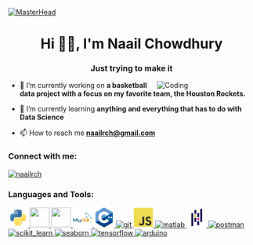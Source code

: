 [![MasterHead](https://cdn.wallpapersafari.com/82/97/mg0byD.jpg)](https://naailrch.io)
<h1 align="center">Hi 👋🏽, I'm Naail Chowdhury</h1>
<h3 align="center">Just trying to make it</h3>
<img align="right" alt="Coding" width="200" src="https://i.pinimg.com/originals/aa/d4/b4/aad4b4ff5ae0413ec69ebf6af0516e2e.gif">


- 🔭 I’m currently working on **a basketball data project with a focus on my favorite team, the Houston Rockets.**

- 🌱 I’m currently learning **anything and everything that has to do with Data Science**

- 📫 How to reach me **naailrch@gmail.com**

<h3 align="left">Connect with me:</h3>
<p align="left">
<a href="https://linkedin.com/in/naailrch" target="blank"><img align="center" src="https://raw.githubusercontent.com/rahuldkjain/github-profile-readme-generator/master/src/images/icons/Social/linked-in-alt.svg" alt="naailrch" height="30" width="40" /></a>
</p>

<h3 align="left">Languages and Tools:</h3>
<p align="left"> <a href="https://www.python.org" target="_blank" rel="noreferrer"> <img src="https://raw.githubusercontent.com/devicons/devicon/master/icons/python/python-original.svg" alt="python" width="40" height="40"/> </a> <a href="https://www.mulesoft.com/" target="_blank" rel="noreferrer"> <img src="https://play-lh.googleusercontent.com/nCEwCLwfvKmvRNhfX-30OqjwkrCq3LUDhDdC14wQVV8sAhUthoZ9nuouLB1lPnHPkg" width="40" height="40"/>  </a> <a href="https://www.salesforce.com/" target="_blank" rel="noreferrer"> <img src="https://c1.sfdcstatic.com/content/dam/sfdc-docs/www/logos/logo-salesforce.svg" width="40" height="40"/>  </a> <a href="https://www.mysql.com/" target="_blank" rel="noreferrer"> <img src="https://raw.githubusercontent.com/devicons/devicon/master/icons/mysql/mysql-original-wordmark.svg" alt="mysql" width="40" height="40"/> </a> <a href="https://cplusplus.com/" target="_blank" rel="noreferrer"> <img src="https://raw.githubusercontent.com/devicons/devicon/master/icons/cplusplus/cplusplus-original.svg" alt="cplusplus" width="40" height="40"/> </a> <a href="https://git-scm.com/" target="_blank" rel="noreferrer"> <img src="https://www.vectorlogo.zone/logos/git-scm/git-scm-icon.svg" alt="git" width="40" height="40"/> </a> <a href="https://developer.mozilla.org/en-US/docs/Web/JavaScript" target="_blank" rel="noreferrer"> <img src="https://raw.githubusercontent.com/devicons/devicon/master/icons/javascript/javascript-original.svg" alt="javascript" width="40" height="40"/> </a> <a href="https://www.mathworks.com/" target="_blank" rel="noreferrer"> <img src="https://upload.wikimedia.org/wikipedia/commons/2/21/Matlab_Logo.png" alt="matlab" width="40" height="40"/> </a> <a href="https://pandas.pydata.org/" target="_blank" rel="noreferrer"> <img src="https://raw.githubusercontent.com/devicons/devicon/2ae2a900d2f041da66e950e4d48052658d850630/icons/pandas/pandas-original.svg" alt="pandas" width="40" height="40"/> </a> <a href="https://postman.com" target="_blank" rel="noreferrer"> <img src="https://www.vectorlogo.zone/logos/getpostman/getpostman-icon.svg" alt="postman" width="40" height="40"/> </a> <a href="https://scikit-learn.org/" target="_blank" rel="noreferrer"> <img src="https://upload.wikimedia.org/wikipedia/commons/0/05/Scikit_learn_logo_small.svg" alt="scikit_learn" width="40" height="40"/> </a> <a href="https://seaborn.pydata.org/" target="_blank" rel="noreferrer"> <img src="https://seaborn.pydata.org/_images/logo-mark-lightbg.svg" alt="seaborn" width="40" height="40"/> </a> <a href="https://www.tensorflow.org" target="_blank" rel="noreferrer"> <img src="https://www.vectorlogo.zone/logos/tensorflow/tensorflow-icon.svg" alt="tensorflow" width="40" height="40"/> </a> <a href="https://www.arduino.cc/" target="_blank" rel="noreferrer"/> <img src="https://cdn.worldvectorlogo.com/logos/arduino-1.svg" alt="arduino" width="40" height="40"/> </a> </p>

